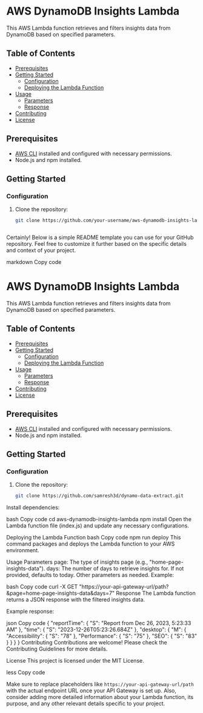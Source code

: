# AWS DynamoDB Insights Lambda

This AWS Lambda function retrieves and filters insights data from DynamoDB based on specified parameters.

## Table of Contents
- [Prerequisites](#prerequisites)
- [Getting Started](#getting-started)
  - [Configuration](#configuration)
  - [Deploying the Lambda Function](#deploying-the-lambda-function)
- [Usage](#usage)
  - [Parameters](#parameters)
  - [Response](#response)
- [Contributing](#contributing)
- [License](#license)

## Prerequisites

- [AWS CLI](https://aws.amazon.com/cli/) installed and configured with necessary permissions.
- Node.js and npm installed.

## Getting Started

### Configuration

1. Clone the repository:

   ```bash
   git clone https://github.com/your-username/aws-dynamodb-insights-lambda.git



Certainly! Below is a simple README template you can use for your GitHub repository. Feel free to customize it further based on the specific details and context of your project.

markdown
Copy code
# AWS DynamoDB Insights Lambda

This AWS Lambda function retrieves and filters insights data from DynamoDB based on specified parameters.

## Table of Contents
- [Prerequisites](#prerequisites)
- [Getting Started](#getting-started)
  - [Configuration](#configuration)
  - [Deploying the Lambda Function](#deploying-the-lambda-function)
- [Usage](#usage)
  - [Parameters](#parameters)
  - [Response](#response)
- [Contributing](#contributing)
- [License](#license)

## Prerequisites

- [AWS CLI](https://aws.amazon.com/cli/) installed and configured with necessary permissions.
- Node.js and npm installed.

## Getting Started

### Configuration

1. Clone the repository:

   ```bash
   git clone https://github.com/samresh3d/dynamo-data-extract.git
Install dependencies:

bash
Copy code
cd aws-dynamodb-insights-lambda
npm install
Open the Lambda function file (index.js) and update any necessary configurations.

Deploying the Lambda Function
bash
Copy code
npm run deploy
This command packages and deploys the Lambda function to your AWS environment.

Usage
Parameters
page: The type of insights page (e.g., "home-page-insights-data").
days: The number of days to retrieve insights for. If not provided, defaults to today.
Other parameters as needed.
Example:

bash
Copy code
curl -X GET "https://your-api-gateway-url/path?&page=home-page-insights-data&days=7"
Response
The Lambda function returns a JSON response with the filtered insights data.

Example response:

json
Copy code
{
  "reportTime": { "S": "Report from Dec 26, 2023, 5:23:33 AM" },
  "time": { "S": "2023-12-26T05:23:26.684Z" },
  "desktop": {
    "M": {
      "Accessibility": { "S": "78" },
      "Performance": { "S": "75" },
      "SEO": { "S": "83" }
    }
  }
}
Contributing
Contributions are welcome! Please check the Contributing Guidelines for more details.

License
This project is licensed under the MIT License.

less
Copy code

Make sure to replace placeholders like `https://your-api-gateway-url/path` with the actual endpoint URL once your API Gateway is set up. Also, consider adding more detailed information about your Lambda function, its purpose, and any other relevant details specific to your project.




